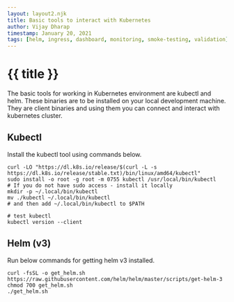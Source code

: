 ```yaml
---
layout: layout2.njk
title: Basic tools to interact with Kubernetes
author: Vijay Dharap
timestamp: January 20, 2021 
tags: [helm, ingress, dashboard, monitoring, smoke-testing, validation]
---
```

# {{ title }}

The basic tools for working in Kubernetes environment are kubectl and helm. These binaries are to be installed on your local development machine. They are client binaries and using them you can connect and interact with kubernetes cluster.

## Kubectl
Install the kubectl tool using commands below.
``` shell
curl -LO "https://dl.k8s.io/release/$(curl -L -s https://dl.k8s.io/release/stable.txt)/bin/linux/amd64/kubectl"
sudo install -o root -g root -m 0755 kubectl /usr/local/bin/kubectl
# If you do not have sudo access - install it locally
mkdir -p ~/.local/bin/kubectl
mv ./kubectl ~/.local/bin/kubectl
# and then add ~/.local/bin/kubectl to $PATH

# test kubectl
kubectl version --client
```

## Helm (v3)
Run below commands for getting helm v3 installed.

``` shell
curl -fsSL -o get_helm.sh https://raw.githubusercontent.com/helm/helm/master/scripts/get-helm-3
chmod 700 get_helm.sh
./get_helm.sh
```